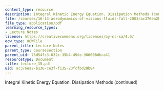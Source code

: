```yaml
---
content_type: resource
description: Integral Kinetic Energy Equation. Dissipation Methods (continued)
file: /courses/16-13-aerodynamics-of-viscous-fluids-fall-2003/ac376ea2b136ce3ff13523fcfbd28b84_lecture_15.pdf
file_type: application/pdf
learning_resource_types:
- Lecture Notes
license: https://creativecommons.org/licenses/by-nc-sa/4.0/
ocw_type: OCWFile
parent_title: Lecture Notes
parent_type: CourseSection
parent_uid: 75d54fc3-032c-35b4-49de-966608dbca41
resourcetype: Document
title: lecture_15.pdf
uid: ac376ea2-b136-ce3f-f135-23fcfbd28b84
---
```

Integral Kinetic Energy Equation. Dissipation Methods (continued)